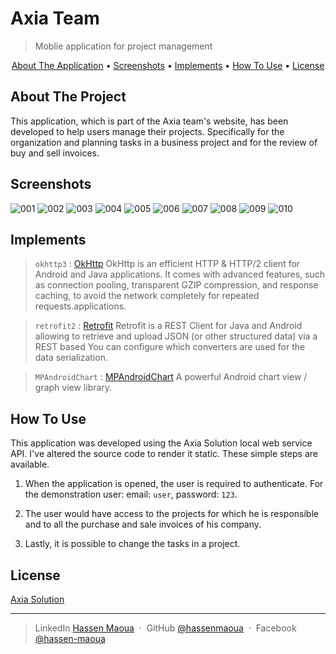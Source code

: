 # Axia Team

> Moblie application for project management

<p align="center">
  <a href="#about-the-application">About The Application</a> •
  <a href="#screenshots">Screenshots</a> •
  <a href="#implements">Implements</a> •
  <a href="#how-to-use">How To Use</a> •
  <a href="#license">License</a>
</p>

## About The Project

This application, which is part of the Axia team's website, has been developed to help users manage their projects. Specifically for the organization and planning tasks in a business project and for the review of buy and sell invoices.

## Screenshots

![001](/Screenshots/001.jpg) ![002](/Screenshots/002.jpg)
![003](/Screenshots/003.jpg) ![004](/Screenshots/004.jpg)
![005](/Screenshots/005.jpg) ![006](/Screenshots/006.jpg)
![007](/Screenshots/007.jpg) ![008](/Screenshots/008.jpg)
![009](/Screenshots/009.jpg) ![010](/Screenshots/010.jpg)

## Implements

> `okhttp3` : [OkHttp](https://www.baeldung.com/guide-to-okhttp) OkHttp is an efficient HTTP & HTTP/2 client for Android and Java applications. It comes with advanced features, such as connection pooling, transparent GZIP compression, and response caching, to avoid the network completely for repeated requests.applications.

> `retrofit2` : [Retrofit](https://square.github.io/retrofit/) Retrofit is a REST Client for Java and Android allowing to retrieve and upload JSON (or other structured data) via a REST based You can configure which converters are used for the data serialization.

> `MPAndroidChart` : [MPAndroidChart](https://github.com/PhilJay/MPAndroidChart) A powerful Android chart view / graph view library.

## How To Use

This application was developed using the Axia Solution local web service API. I've altered the source code to render it static.
These simple steps are available.

1. When the application is opened, the user is required to authenticate. For the demonstration user: email: `user`, password: `123`.

2. The user would have access to the projects for which he is responsible and to all the purchase and sale invoices of his company.

3. Lastly, it is possible to change the tasks in a project.

## License

[Axia Solution](https://www.axiasolution.com/)

---

> LinkedIn [Hassen Maoua](https://linkedin.com/in/hassen-maoua-215683251) &nbsp;&middot;&nbsp;
> GitHub [@hassenmaoua](https://github.com/hassenmaoua) &nbsp;&middot;&nbsp;
> Facebook [@hassen-maoua](https://facebook.com/hassen.maoua)
